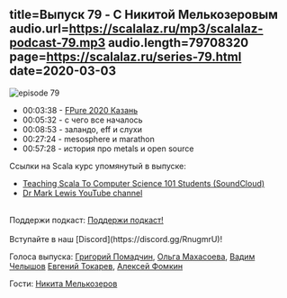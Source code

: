 title=Выпуск 79 - C Никитой Мелькозеровым 
audio.url=https://scalalaz.ru/mp3/scalalaz-podcast-79.mp3
audio.length=79708320
page=https://scalalaz.ru/series-79.html
date=2020-03-03
----
![episode 79](https://scalalaz.ru/img/episode79.jpg)


* 00:03:38 - [FPure 2020 Казань](https://www.fpure.events/)
* 00:05:32 - с чего все началось
* 00:08:53 - заландо, eff и слухи
* 00:27:24 - mesosphere и marathon
* 00:57:28 - история про metals и open source

Ссылки на Scala курс упомянутый в выпуске:

* [Teaching Scala To Computer Science 101 Students (SoundCloud)](https://soundcloud.com/lightbend/teaching-scala-in-computer-science-101
)
* [Dr Mark Lewis YouTube channel](https://www.youtube.com/user/DrMarkCLewis/)


<br/>
Поддержи подкаст:
<a href="https://www.patreon.com/bePatron?u=8074802" data-patreon-widget-type="become-patron-button">Поддержи подкаст!</a><script async src="https://c6.patreon.com/becomePatronButton.bundle.js"></script>
<br/>

<br/>
Вступайте в наш [Discord](https://discord.gg/RnugmrU)!
<br/>

Голоса выпуска:
[Григорий Помадчин](https://github.com/pomadchin),
[Ольга Махасоева](https://twitter.com/oli_kitty),
[Вадим Челышов](http://github.com/dos65)
[Евгений Токарев](https://twitter.com/strobegen),
[Алексей Фомкин](http://github.com/fomkin)

Гости:
[Никита Мелькозеров](https://github.com/meln1k/)
